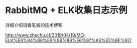 # RabbitMQ + ELK收集日志示例

详细介绍请看笔者的技术博客 

<http://www.zhechu.cf/2019/04/19/MQ-ELK%E6%94%B6%E9%9B%86%E6%97%A5%E5%BF%97/>
